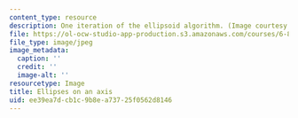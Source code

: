 ```yaml
---
content_type: resource
description: One iteration of the ellipsoid algorithm. (Image courtesy of Reina Riemann.)
file: https://ol-ocw-studio-app-production.s3.amazonaws.com/courses/6-854j-advanced-algorithms-fall-2008/ee39ea7dcb1c9b8ea73725f0562d8146_chp_6854ellips.jpg
file_type: image/jpeg
image_metadata:
  caption: ''
  credit: ''
  image-alt: ''
resourcetype: Image
title: Ellipses on an axis
uid: ee39ea7d-cb1c-9b8e-a737-25f0562d8146
---
```

